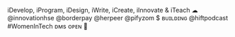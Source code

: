 iDevelop, iProgram, iDesign, iWrite, iCreate, iInnovate & iTeach ☁︎ 
@innovationhse @borderpay @herpeer @pifyzom $ 
ʙᴜɪʟᴅɪɴɢ @hiftpodcast #WomenInTech ᴅᴍs ᴏᴘᴇɴ 🥑
